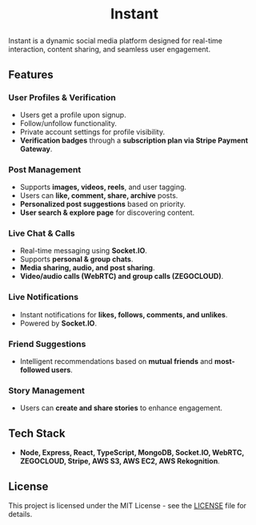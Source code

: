 # <p align="center">Instant</p>

Instant is a dynamic social media platform designed for real-time interaction, content sharing, and seamless user engagement.

## Features

### **User Profiles & Verification**
- Users get a profile upon signup.
- Follow/unfollow functionality.
- Private account settings for profile visibility.
- **Verification badges** through a **subscription plan via Stripe Payment Gateway**.

### **Post Management**
- Supports **images, videos, reels**, and user tagging.
- Users can **like, comment, share, archive** posts.
- **Personalized post suggestions** based on priority.
- **User search & explore page** for discovering content.

### **Live Chat & Calls**
- Real-time messaging using **Socket.IO**.
- Supports **personal & group chats**.
- **Media sharing, audio, and post sharing**.
- **Video/audio calls (WebRTC) and group calls (ZEGOCLOUD)**.

### **Live Notifications**
- Instant notifications for **likes, follows, comments, and unlikes**.
- Powered by **Socket.IO**.

### **Friend Suggestions**
- Intelligent recommendations based on **mutual friends** and **most-followed users**.

### **Story Management**
- Users can **create and share stories** to enhance engagement.

## Tech Stack
- **Node, Express, React, TypeScript, MongoDB, Socket.IO, WebRTC, ZEGOCLOUD, Stripe, AWS S3, AWS EC2, AWS Rekognition**.

## License
This project is licensed under the MIT License - see the [LICENSE](LICENSE) file for details.

